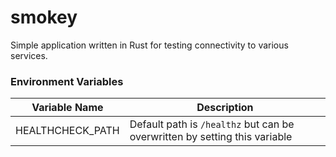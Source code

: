 # smokey
Simple application written in Rust for testing connectivity to various services.

### Environment Variables

| Variable Name | Description |
|---------------|-------------|
| HEALTHCHECK_PATH | Default path is `/healthz` but can be overwritten by setting this variable |

